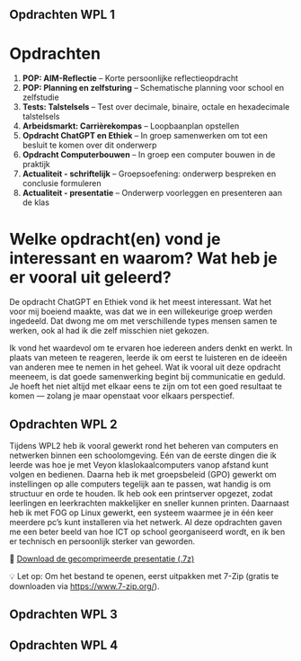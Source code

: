 ## Opdrachten WPL 1

# Opdrachten

<p style="max-width: 97%;">

1. **POP: AIM-Reflectie** – Korte persoonlijke reflectieopdracht  
2. **POP: Planning en zelfsturing** – Schematische planning voor school en zelfstudie  
3. **Tests: Talstelsels** – Test over decimale, binaire, octale en hexadecimale talstelsels  
4. **Arbeidsmarkt: Carrièrekompas** – Loopbaanplan opstellen  
5. **Opdracht ChatGPT en Ethiek** – In groep samenwerken om tot een besluit te komen over dit onderwerp  
6. **Opdracht Computerbouwen** – In groep een computer bouwen in de praktijk  
7. **Actualiteit - schriftelijk** – Groepsoefening: onderwerp bespreken en conclusie formuleren  
8. **Actualiteit - presentatie** – Onderwerp voorleggen en presenteren aan de klas  

</p>

# Welke opdracht(en) vond je interessant en waarom? Wat heb je er vooral uit geleerd?

<p style="max-width: 97%;">De opdracht ChatGPT en Ethiek vond ik het meest interessant. Wat het voor mij boeiend maakte, was dat we in een willekeurige groep werden ingedeeld. Dat dwong me om met verschillende types mensen samen te werken, ook al had ik die zelf misschien niet gekozen.

Ik vond het waardevol om te ervaren hoe iedereen anders denkt en werkt. In plaats van meteen te reageren, leerde ik om eerst te luisteren en de ideeën van anderen mee te nemen in het geheel. Wat ik vooral uit deze opdracht meeneem, is dat goede samenwerking begint bij communicatie en geduld. Je hoeft het niet altijd met elkaar eens te zijn om tot een goed resultaat te komen — zolang je maar openstaat voor elkaars perspectief.</p>


## Opdrachten WPL 2

Tijdens WPL2 heb ik vooral gewerkt rond het beheren van computers en netwerken binnen een schoolomgeving. Eén van de eerste dingen die ik leerde was hoe je met Veyon klaslokaalcomputers vanop afstand kunt volgen en bedienen. Daarna heb ik met groepsbeleid (GPO) gewerkt om instellingen op alle computers tegelijk aan te passen, wat handig is om structuur en orde te houden. Ik heb ook een printserver opgezet, zodat leerlingen en leerkrachten makkelijker en sneller kunnen printen. Daarnaast heb ik met FOG op Linux gewerkt, een systeem waarmee je in één keer meerdere pc’s kunt installeren via het netwerk. Al deze opdrachten gaven me een beter beeld van hoe ICT op school georganiseerd wordt, en ik ben er technisch en persoonlijk sterker van geworden.

📎 [Download de gecomprimeerde presentatie (.7z)](./WPL2_Team_17_Demo_Presentatie.7z)

💡 Let op: Om het bestand te openen, eerst uitpakken met 7-Zip (gratis te downloaden via https://www.7-zip.org/).


## Opdrachten WPL 3

## Opdrachten WPL 4
